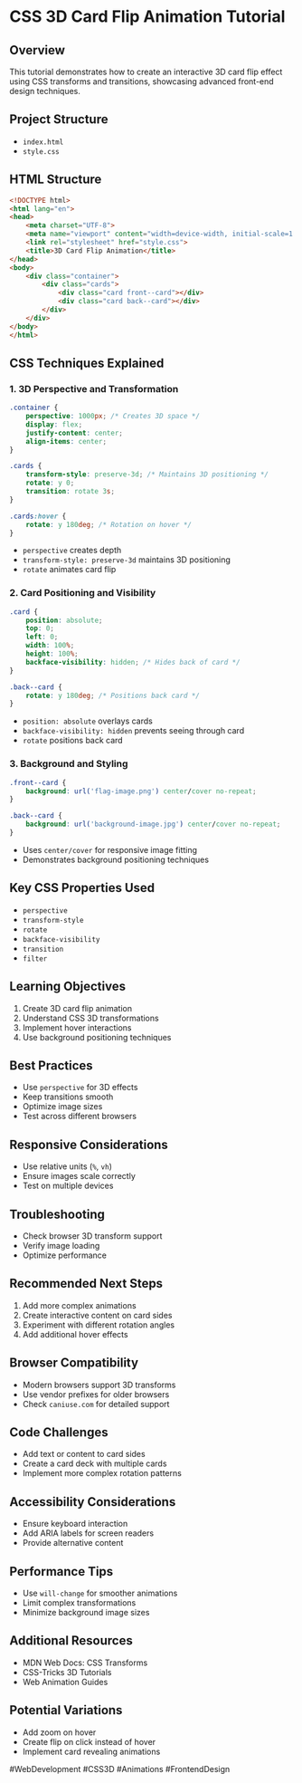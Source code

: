 # CSS 3D Card Flip Animation Tutorial

## Overview
This tutorial demonstrates how to create an interactive 3D card flip effect using CSS transforms and transitions, showcasing advanced front-end design techniques.

## Project Structure
- `index.html`
- `style.css`

## HTML Structure
```html
<!DOCTYPE html>
<html lang="en">
<head>
    <meta charset="UTF-8">
    <meta name="viewport" content="width=device-width, initial-scale=1.0">
    <link rel="stylesheet" href="style.css">
    <title>3D Card Flip Animation</title>
</head>
<body>
    <div class="container">
        <div class="cards">
            <div class="card front--card"></div>
            <div class="card back--card"></div>
        </div>
    </div>
</body>
</html>
```

## CSS Techniques Explained

### 1. 3D Perspective and Transformation
```css
.container {
    perspective: 1000px; /* Creates 3D space */
    display: flex;
    justify-content: center;
    align-items: center;
}

.cards {
    transform-style: preserve-3d; /* Maintains 3D positioning */
    rotate: y 0;
    transition: rotate 3s;
}

.cards:hover {
    rotate: y 180deg; /* Rotation on hover */
}
```
- `perspective` creates depth
- `transform-style: preserve-3d` maintains 3D positioning
- `rotate` animates card flip

### 2. Card Positioning and Visibility
```css
.card {
    position: absolute;
    top: 0;
    left: 0;
    width: 100%;
    height: 100%;
    backface-visibility: hidden; /* Hides back of card */
}

.back--card {
    rotate: y 180deg; /* Positions back card */
}
```
- `position: absolute` overlays cards
- `backface-visibility: hidden` prevents seeing through card
- `rotate` positions back card

### 3. Background and Styling
```css
.front--card {
    background: url('flag-image.png') center/cover no-repeat;
}

.back--card {
    background: url('background-image.jpg') center/cover no-repeat;
}
```
- Uses `center/cover` for responsive image fitting
- Demonstrates background positioning techniques

## Key CSS Properties Used
- `perspective`
- `transform-style`
- `rotate`
- `backface-visibility`
- `transition`
- `filter`

## Learning Objectives
1. Create 3D card flip animation
2. Understand CSS 3D transformations
3. Implement hover interactions
4. Use background positioning techniques

## Best Practices
- Use `perspective` for 3D effects
- Keep transitions smooth
- Optimize image sizes
- Test across different browsers

## Responsive Considerations
- Use relative units (`%`, `vh`)
- Ensure images scale correctly
- Test on multiple devices

## Troubleshooting
- Check browser 3D transform support
- Verify image loading
- Optimize performance

## Recommended Next Steps
1. Add more complex animations
2. Create interactive content on card sides
3. Experiment with different rotation angles
4. Add additional hover effects

## Browser Compatibility
- Modern browsers support 3D transforms
- Use vendor prefixes for older browsers
- Check `caniuse.com` for detailed support

## Code Challenges
- Add text or content to card sides
- Create a card deck with multiple cards
- Implement more complex rotation patterns

## Accessibility Considerations
- Ensure keyboard interaction
- Add ARIA labels for screen readers
- Provide alternative content

## Performance Tips
- Use `will-change` for smoother animations
- Limit complex transformations
- Minimize background image sizes

## Additional Resources
- MDN Web Docs: CSS Transforms
- CSS-Tricks 3D Tutorials
- Web Animation Guides

## Potential Variations
- Add zoom on hover
- Create flip on click instead of hover
- Implement card revealing animations

#WebDevelopment #CSS3D #Animations #FrontendDesign